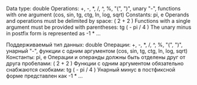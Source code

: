 Data type: double
Operations: +, -, *, /, ^, %, "(", ")", unary "-", functions with one argument (cos, sin, tg, ctg, ln, log, sqrt)
Constants: pi, e
Operands and operations must be delimited by space: ( 2 + 2 )
Functions with a single argument must be provided with parentheses: tg ( - pi / 4 )
The unary minus in postfix form is represented as -1 * ...

Поддерживаемый тип данных: double
Операции: +, -, *, /, ^, %, "(", ")", унарный "-", функции с одним аргументом (cos, sin, tg, ctg, ln, log, sqrt)
Константы: pi, e
Операции и операнды должны быть отделены друг от друга пробелами: ( 2 + 2 )
Функции с одним аргументом обязательно снабжаются скобками: tg ( - pi / 4 )
Унарный	минус в постфиксной форме представлен как -1 * ...
